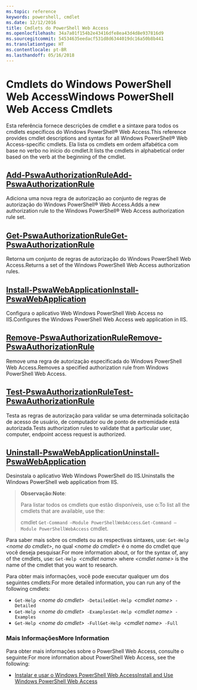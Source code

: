```yaml
---
ms.topic: reference
keywords: powershell, cmdlet
ms.date: 12/12/2016
title: Cmdlets do PowerShell Web Access
ms.openlocfilehash: 34a7a01f154b2e43416dfe8ea43d4d8e937816d9
ms.sourcegitcommit: 54534635eedacf531d8d6344019dc16a50b8b441
ms.translationtype: HT
ms.contentlocale: pt-BR
ms.lasthandoff: 05/16/2018
---
```

# <a name="windows-powershell-web-access-cmdlets"></a><span data-ttu-id="1d66e-103">Cmdlets do Windows PowerShell Web Access</span><span class="sxs-lookup"><span data-stu-id="1d66e-103">Windows PowerShell Web Access Cmdlets</span></span>

<span data-ttu-id="1d66e-104">Esta referência fornece descrições de cmdlet e a sintaxe para todos os cmdlets específicos do Windows PowerShell® Web Access.</span><span class="sxs-lookup"><span data-stu-id="1d66e-104">This reference provides cmdlet descriptions and syntax for all Windows PowerShell® Web Access-specific cmdlets.</span></span> <span data-ttu-id="1d66e-105">Ela lista os cmdlets em ordem alfabética com base no verbo no início do cmdlet.</span><span class="sxs-lookup"><span data-stu-id="1d66e-105">It lists the cmdlets in alphabetical order based on the verb at the beginning of the cmdlet.</span></span>

## <a name="add-pswaauthorizationruleadd-pswaauthorizationrulemd"></a>[<span data-ttu-id="1d66e-106">Add-PswaAuthorizationRule</span><span class="sxs-lookup"><span data-stu-id="1d66e-106">Add-PswaAuthorizationRule</span></span>](add-pswaauthorizationrule.md)

<span data-ttu-id="1d66e-107">Adiciona uma nova regra de autorização ao conjunto de regras de autorização do Windows PowerShell® Web Access.</span><span class="sxs-lookup"><span data-stu-id="1d66e-107">Adds a new authorization rule to the Windows PowerShell® Web Access authorization rule set.</span></span>

## <a name="get-pswaauthorizationruleget-pswaauthorizationrulemd"></a>[<span data-ttu-id="1d66e-108">Get-PswaAuthorizationRule</span><span class="sxs-lookup"><span data-stu-id="1d66e-108">Get-PswaAuthorizationRule</span></span>](get-pswaauthorizationrule.md)

<span data-ttu-id="1d66e-109">Retorna um conjunto de regras de autorização do Windows PowerShell Web Access.</span><span class="sxs-lookup"><span data-stu-id="1d66e-109">Returns a set of the Windows PowerShell Web Access authorization rules.</span></span>

## <a name="install-pswawebapplicationinstall-pswawebapplicationmd"></a>[<span data-ttu-id="1d66e-110">Install-PswaWebApplication</span><span class="sxs-lookup"><span data-stu-id="1d66e-110">Install-PswaWebApplication</span></span>](install-pswawebapplication.md)

<span data-ttu-id="1d66e-111">Configura o aplicativo Web Windows PowerShell Web Access no IIS.</span><span class="sxs-lookup"><span data-stu-id="1d66e-111">Configures the Windows PowerShell Web Access web application in IIS.</span></span>

## <a name="remove-pswaauthorizationruleremove-pswaauthorizationrulemd"></a>[<span data-ttu-id="1d66e-112">Remove-PswaAuthorizationRule</span><span class="sxs-lookup"><span data-stu-id="1d66e-112">Remove-PswaAuthorizationRule</span></span>](remove-pswaauthorizationrule.md)

<span data-ttu-id="1d66e-113">Remove uma regra de autorização especificada do Windows PowerShell Web Access.</span><span class="sxs-lookup"><span data-stu-id="1d66e-113">Removes a specified authorization rule from Windows PowerShell Web Access.</span></span>

## <a name="test-pswaauthorizationruletest-pswaauthorizationrulemd"></a>[<span data-ttu-id="1d66e-114">Test-PswaAuthorizationRule</span><span class="sxs-lookup"><span data-stu-id="1d66e-114">Test-PswaAuthorizationRule</span></span>](test-pswaauthorizationrule.md)

<span data-ttu-id="1d66e-115">Testa as regras de autorização para validar se uma determinada solicitação de acesso de usuário, de computador ou de ponto de extremidade está autorizada.</span><span class="sxs-lookup"><span data-stu-id="1d66e-115">Tests authorization rules to validate that a particular user, computer, endpoint access request is authorized.</span></span>

## <a name="uninstall-pswawebapplicationuninstall-pswawebapplicationmd"></a>[<span data-ttu-id="1d66e-116">Uninstall-PswaWebApplication</span><span class="sxs-lookup"><span data-stu-id="1d66e-116">Uninstall-PswaWebApplication</span></span>](uninstall-pswawebapplication.md)

<span data-ttu-id="1d66e-117">Desinstala o aplicativo Web Windows PowerShell do IIS.</span><span class="sxs-lookup"><span data-stu-id="1d66e-117">Uninstalls the Windows PowerShell web application from IIS.</span></span>

><span data-ttu-id="1d66e-118">**Observação**:</span><span class="sxs-lookup"><span data-stu-id="1d66e-118">**Note**:</span></span>
>
><span data-ttu-id="1d66e-119">Para listar todos os cmdlets que estão disponíveis, use o:</span><span class="sxs-lookup"><span data-stu-id="1d66e-119">To list all the cmdlets that are available, use the:</span></span>
>
> <span data-ttu-id="1d66e-120">cmdlet `Get-Command –Module PowerShellWebAccess`.</span><span class="sxs-lookup"><span data-stu-id="1d66e-120">`Get-Command –Module PowerShellWebAccess` cmdlet.</span></span>

<span data-ttu-id="1d66e-121">Para saber mais sobre os cmdlets ou as respectivas sintaxes, use: `Get-Help ` *&lt;nome do cmdlet&gt;*, no qual *&lt;nome do cmdlet&gt;* é o nome do cmdlet que você deseja pesquisar.</span><span class="sxs-lookup"><span data-stu-id="1d66e-121">For more information about, or for the syntax of, any of the cmdlets, use: `Get-Help `*&lt;cmdlet name&gt;* where *&lt;cmdlet name&gt;* is the name of the cmdlet that you want to research.</span></span>

<span data-ttu-id="1d66e-122">Para obter mais informações, você pode executar qualquer um dos seguintes cmdlets:</span><span class="sxs-lookup"><span data-stu-id="1d66e-122">For more detailed information, you can run any of the following cmdlets:</span></span>

- <span data-ttu-id="1d66e-123">`Get-Help `*&lt;nome do cmdlet&gt;*` -Detailed`</span><span class="sxs-lookup"><span data-stu-id="1d66e-123">`Get-Help `*&lt;cmdlet name&gt;*` -Detailed`</span></span>
- <span data-ttu-id="1d66e-124">`Get-Help `*&lt;nome do cmdlet&gt;*` -Examples`</span><span class="sxs-lookup"><span data-stu-id="1d66e-124">`Get-Help `*&lt;cmdlet name&gt;*` -Examples`</span></span>
- <span data-ttu-id="1d66e-125">`Get-Help `*&lt;nome do cmdlet&gt;*` -Full`</span><span class="sxs-lookup"><span data-stu-id="1d66e-125">`Get-Help `*&lt;cmdlet name&gt;*` -Full`</span></span>

### <a name="more-information"></a><span data-ttu-id="1d66e-126">Mais Informações</span><span class="sxs-lookup"><span data-stu-id="1d66e-126">More Information</span></span>

<span data-ttu-id="1d66e-127">Para obter mais informações sobre o PowerShell Web Access, consulte o seguinte:</span><span class="sxs-lookup"><span data-stu-id="1d66e-127">For more information about PowerShell Web Access, see the following:</span></span>

- [<span data-ttu-id="1d66e-128">Instalar e usar o Windows PowerShell Web Access</span><span class="sxs-lookup"><span data-stu-id="1d66e-128">Install and Use Windows PowerShell Web Access</span></span>](../install-and-use-windows-powershell-web-access.md)